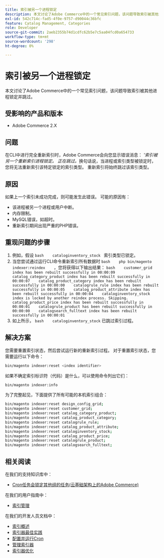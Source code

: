 ```yaml
---
title: 索引被另一个进程锁定
description: 本文讨论了Adobe Commerce中的一个常见索引问题，该问题导致索引被其他进程锁定并跳过。
exl-id: 542c714c-fad5-4f0e-9757-d90044c36bfc
feature: Catalog Management, Categories
role: Developer
source-git-commit: 2aeb2355b74d1cdfc62b5e7c5aa04fcd0a654733
workflow-type: tm+mt
source-wordcount: '298'
ht-degree: 0%

---
```


# 索引被另一个进程锁定

本文讨论了Adobe Commerce中的一个常见索引问题，该问题导致索引被其他进程锁定并跳过。

## 受影响的产品和版本

* Adobe Commerce 2.X

## 问题

在CLI中进行完全重新索引时，Adobe Commerce会向您显示错误消息： *&#39;索引被另一个重新索引进程锁定。 正在跳过。*&#x200B;换句话说，当进程或索引类型被锁定时，您将无法重新索引该特定锁定的索引类型。 重新索引将始终跳过该索引类型。

## 原因

如果上一个索引未成功完成，则可能发生此错误。 可能的原因有：

* 该进程被另一个进程或用户中断。
* 内存限制。
* MySQL错误，如超时。
* 重新索引期间出现严重的PHP错误。

## 重现问题的步骤

1. 例如，假设    ```bash    cataloginventory_stock ```    索引类型已锁定。
1. 当您尝试通过运行CLI命令重新索引所有数据时    ```bash    php bin/magento indexer:reindex    ```，您将获得以下输出结果：    ```bash    customer_grid index has been rebuilt successfully in 00:00:09    catalog_category_product index has been rebuilt successfully in 00:00:07    catalog_product_category index has been rebuilt successfully in 00:00:00    catalogrule_rule index has been rebuilt successfully in 00:00:05    catalog_product_attribute index has been rebuilt successfully in 00:00:04    cataloginventory_stock index is locked by another reindex process. Skipping.    catalog_product_price index has been rebuilt successfully in 00:00:01    catalogrule_product has been rebuilt successfully in 00:00:00    catalogsearch_fulltext index has been rebuilt successfully in 00:00:01    ```
1. 如上所示，    ```bash    cataloginventory_stock```    已跳过索引过程。


## 解决方案

您需要重置索引状态，然后尝试运行新的重新索引过程。 对于重置索引状态，您需要运行以下命令：

```bash
bin/magento indexer:reset <index identifier>
```

如果不确定索引标识符（代码）是什么，可以使用命令列出它们：

```bash
bin/magento indexer:info
```

为了完整起见，下面提供了所有可能的本机索引组合：

```bash
bin/magento indexer:reset design_config_grid;
bin/magento indexer:reset customer_grid;
bin/magento indexer:reset catalog_category_product;
bin/magento indexer:reset catalog_product_category;
bin/magento indexer:reset catalogrule_rule;
bin/magento indexer:reset catalog_product_attribute;
bin/magento indexer:reset cataloginventory_stock;
bin/magento indexer:reset catalog_product_price;
bin/magento indexer:reset catalogrule_product;
bin/magento indexer:reset catalogsearch_fulltext;
```


## 相关阅读

在我们的支持知识库中：

* [Cron任务会锁定其他组的任务(云基础架构上的Adobe Commerce)](/help/troubleshooting/miscellaneous/cron-tasks-lock-tasks-from-other-groups.md)

在我们的用户指南中：

* [索引管理](https://experienceleague.adobe.com/zh-hans/docs/commerce-admin/systems/tools/index-management?itm_source=merchdocs&amp;itm_medium=search_page&amp;itm_campaign=federated_search&amp;itm_term=reindexing)

在我们的开发人员文档中：

* [索引概述](https://developer.adobe.com/commerce/php/development/components/indexing/)
* [索引器最佳实践](https://experienceleague.adobe.com/zh-hans/docs/commerce-operations/performance-best-practices/configuration)
* [配置并运行Cron](https://experienceleague.adobe.com/zh-hans/docs/commerce-operations/configuration-guide/cli/configure-cron-jobs)
* [管理索引器](https://experienceleague.adobe.com/zh-hans/docs/commerce-operations/configuration-guide/cli/manage-indexers)
* [索引器优化](https://developer.adobe.com/commerce/php/development/components/indexing/optimization/)
